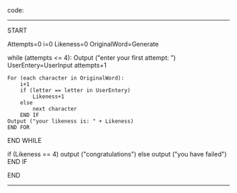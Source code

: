 code:
***
START

Attempts=0
i=0
Likeness=0
OriginalWord=Generate

while (attempts <= 4):
	Output ("enter your first attempt: ")
	UserEntery=UserInput
	attempts+1
	
	For (each character in OriginalWord):
		i+1
		if (letter == letter in UserEntery)
			Likeness+1
		else
			next character
		END IF
	Output ("your likeness is: " + Likeness)
	END FOR
END WHILE

if (Likeness == 4)
	output ("congratulations")
else
	output ("you have failed")
END IF

END
***
